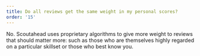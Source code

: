 ```yaml
---
title: Do all reviews get the same weight in my personal scores?
order: '15'
---
```



No. Scoutahead uses proprietary algorithms to give more weight to reviews that should matter more: such as those who are themselves highly regarded on a particular skillset or those who best know you.